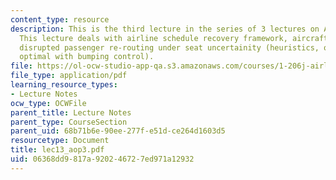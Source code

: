 ```yaml
---
content_type: resource
description: This is the third lecture in the series of 3 lectures on Airline Operations.
  This lecture deals with airline schedule recovery framework, aircraft routing feasibility,
  disrupted passenger re-routing under seat uncertainity (heuristics, optimal and
  optimal with bumping control).
file: https://ol-ocw-studio-app-qa.s3.amazonaws.com/courses/1-206j-airline-schedule-planning-spring-2003/06368dd9817a920246727ed971a12932_lec13_aop3.pdf
file_type: application/pdf
learning_resource_types:
- Lecture Notes
ocw_type: OCWFile
parent_title: Lecture Notes
parent_type: CourseSection
parent_uid: 68b71b6e-90ee-277f-e51d-ce264d1603d5
resourcetype: Document
title: lec13_aop3.pdf
uid: 06368dd9-817a-9202-4672-7ed971a12932
---
```

